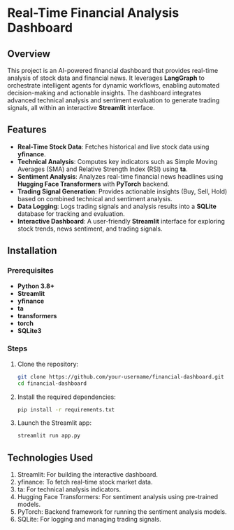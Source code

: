 
# Real-Time Financial Analysis Dashboard  

## Overview  
This project is an AI-powered financial dashboard that provides real-time analysis of stock data and financial news. It leverages **LangGraph** to orchestrate intelligent agents for dynamic workflows, enabling automated decision-making and actionable insights. The dashboard integrates advanced technical analysis and sentiment evaluation to generate trading signals, all within an interactive **Streamlit** interface.

## Features  
- **Real-Time Stock Data**: Fetches historical and live stock data using **yfinance**.  
- **Technical Analysis**: Computes key indicators such as Simple Moving Averages (SMA) and Relative Strength Index (RSI) using **ta**.  
- **Sentiment Analysis**: Analyzes real-time financial news headlines using **Hugging Face Transformers** with **PyTorch** backend.  
- **Trading Signal Generation**: Provides actionable insights (Buy, Sell, Hold) based on combined technical and sentiment analysis.  
- **Data Logging**: Logs trading signals and analysis results into a **SQLite** database for tracking and evaluation.  
- **Interactive Dashboard**: A user-friendly **Streamlit** interface for exploring stock trends, news sentiment, and trading signals.

## Installation  

### Prerequisites  
- **Python 3.8+**  
- **Streamlit**  
- **yfinance**  
- **ta**  
- **transformers**  
- **torch**  
- **SQLite3**  

### Steps  
1. Clone the repository:  
   ```bash
   git clone https://github.com/your-username/financial-dashboard.git
   cd financial-dashboard
2. Install the required dependencies:
   ```bash
   pip install -r requirements.txt
3. Launch the Streamlit app:
   ```bash
   streamlit run app.py

## Technologies Used
1. Streamlit: For building the interactive dashboard.
2. yfinance: To fetch real-time stock market data.
3. ta: For technical analysis indicators.
4. Hugging Face Transformers: For sentiment analysis using pre-trained models.
5. PyTorch: Backend framework for running the sentiment analysis models.
6. SQLite: For logging and managing trading signals.
